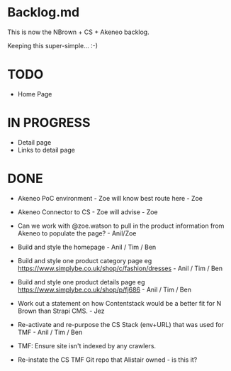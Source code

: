 # Backlog.md

This is now the NBrown + CS + Akeneo backlog.

Keeping this super-simple... :-)

# TODO

- Home Page

# IN PROGRESS

- Detail page
- Links to detail page



# DONE

- Akeneo PoC environment - Zoe will know best route here - Zoe
- Akeneo Connector to CS - Zoe will advise - Zoe
- Can we work with @zoe.watson to pull in the product information from Akeneo to populate the page? - Anil/Zoe

- Build and style the homepage - Anil / Tim / Ben
- Build and style one product category page eg https://www.simplybe.co.uk/shop/c/fashion/dresses - Anil / Tim / Ben
- Build and style one product details page eg https://www.simplybe.co.uk/shop/p/fj686 - Anil / Tim / Ben

- Work out a statement on how Contentstack would be a better fit for N Brown than Strapi CMS. - Jez

- Re-activate and re-purpose the CS Stack (env+URL) that was used for TMF - Anil / Tim / Ben



- TMF: Ensure site isn't indexed by any crawlers.
- Re-instate the CS TMF Git repo that Alistair owned - is this it?
